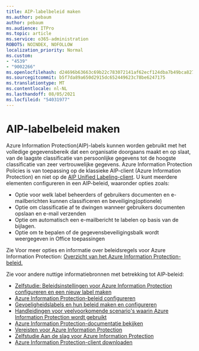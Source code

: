 ```yaml
---
title: AIP-labelbeleid maken
ms.author: pebaum
author: pebaum
ms.audience: ITPro
ms.topic: article
ms.service: o365-administration
ROBOTS: NOINDEX, NOFOLLOW
localization_priority: Normal
ms.custom:
- "4539"
- "9002266"
ms.openlocfilehash: d24696b63663c69b22c783072141af62ecf124dba7b49bca827381f39f88640e
ms.sourcegitcommit: b5f7da89a650d2915dc652449623c78be6247175
ms.translationtype: MT
ms.contentlocale: nl-NL
ms.lasthandoff: 08/05/2021
ms.locfileid: "54031977"
---
```

# <a name="creating-aip-label-policies"></a>AIP-labelbeleid maken

Azure Information Protection(AIP)-labels kunnen worden gebruikt met het volledige gegevensbereik dat een organisatie doorgaans maakt en op slaat, van de laagste classificatie van persoonlijke gegevens tot de hoogste classificatie van zeer vertrouwelijke gegevens. Azure Information Protection Policies is van toepassing op de klassieke AIP-client (Azure Information Protection) en niet op de  [AIP Unified Labeling-client](https://docs.microsoft.com/azure/information-protection/rms-client/unifiedlabelingclient-version-release-history). U kunt meerdere elementen configureren in een AIP-beleid, waaronder opties zoals:

- Optie voor welk label beheerders of gebruikers documenten en e-mailberichten kunnen classificeren en beveiliging(optionele)
- Optie om classificatie af te dwingen wanneer gebruikers documenten opslaan en e-mail verzenden
- Optie om automatisch een e-mailbericht te labelen op basis van de bijlagen.
- Optie om te bepalen of de gegevensbeveiligingsbalk wordt weergegeven in Office toepassingen

Zie Voor meer opties en informatie over beleidsregels voor Azure Information Protection: [Overzicht van het Azure Information Protection-beleid.](https://docs.microsoft.com/azure/information-protection/overview-policy)  

Zie voor andere nuttige informatiebronnen met betrekking tot AIP-beleid:

- [Zelfstudie: Beleidsinstellingen voor Azure Information Protection configureren en een nieuw label maken](https://docs.microsoft.com/azure/information-protection/infoprotect-quick-start-tutorial)  
- [Azure Information Protection-beleid configureren](https://docs.microsoft.com/azure/information-protection/configure-policy)  
- [Gevoeligheidslabels en hun beleid maken en configureren](https://docs.microsoft.com/microsoft-365/compliance/create-sensitivity-labels)  
- [Handleidingen voor veelvoorkomende scenario's waarin Azure Information Protection wordt gebruikt](https://docs.microsoft.com/azure/information-protection/how-to-guides)  
- [Azure Information Protection-documentatie bekijken](https://docs.microsoft.com/azure/information-protection/what-is-information-protection)  
- [Vereisten voor Azure Information Protection](https://docs.microsoft.com/azure/information-protection/get-started/requirements)  
- [Zelfstudie Aan de slag voor Azure Information Protection](https://docs.microsoft.com/azure/information-protection/get-started/infoprotect-quick-start-tutorial)  
- [Azure Information Protection-client downloaden](https://www.microsoft.com/download/details.aspx?id=53018)